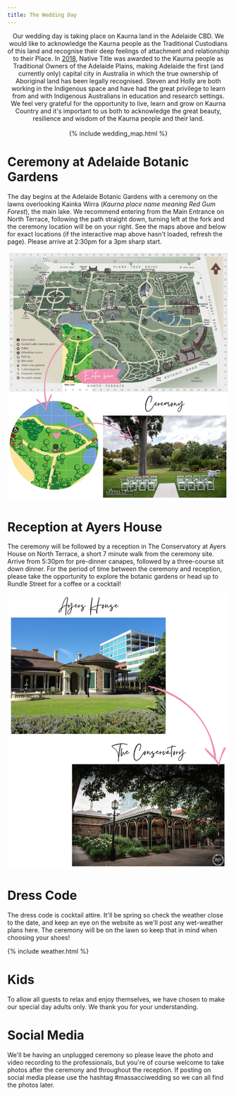 ```yaml
---
title: The Wedding Day
---
```


<center>Our wedding day is taking place on Kaurna land in the Adelaide CBD. We would like to acknowledge the Kaurna people as the Traditional Custodians of this land and recognise their deep feelings of attachment and relationship to their Place. In <a href="https://www.nativetitlesa.org/wp-content/uploads/2020/02/SAN0086AboriginalWay0418_web.pdf">2018</a>, Native Title was awarded to the Kaurna people as Traditional Owners of the Adelaide Plains, making Adelaide the first (and currently only) capital city in Australia in which the true ownership of Aboriginal land has been legally recognised. Steven and Holly are both working in the Indigenous space and have had the great privilege to learn from and with Indigenous Australians in education and research settings. We feel very grateful for the opportunity to live, learn and grow on Kaurna Country and it's important to us both to acknowledge the great beauty, resilience and wisdom of the Kaurna people and their land.</center><br>


<center>{% include wedding_map.html %}</center>


# Ceremony at Adelaide Botanic Gardens

The day begins at the Adelaide Botanic Gardens with a ceremony on the lawns overlooking Kainka Wirra (*Kaurna place name meaning Red Gum Forest*), the main lake. We recommend entering from the Main Entrance on North Terrace, following the path straight down, turning left at the fork and the ceremony location will be on your right. See the maps above and below for exact locations (if the interactive map above hasn't loaded, refresh the page). Please arrive at 2:30pm for a 3pm sharp start.

![Map](assets/img/ceremony_canva.png)

# Reception at Ayers House

The ceremony will be followed by a reception in The Conservatory at Ayers House on North Terrace, a short 7 minute walk from the ceremony site. Arrive from 5:30pm for pre-dinner canapes, followed by a three-course sit down dinner. For the period of time between the ceremony and reception, please take the opportunity to explore the botanic gardens or head up to Rundle Street for a coffee or a cocktail!

![Reception](assets/img/reception_canva.png)


# Dress Code

The dress code is cocktail attire. It'll be spring so check the weather close to the date, and keep an eye on the website as we'll post any wet-weather plans here. The ceremony will be on the lawn so keep that in mind when choosing your shoes! 


{% include weather.html %}


# Kids

To allow all guests to relax and enjoy themselves, we have chosen to make our special day adults only. We thank you for your understanding.


# Social Media

We'll be having an unplugged ceremony so please leave the photo and video recording to the professionals, but you're of course welcome to take photos after the ceremony and throughout the reception. If posting on social media please use the hashtag #massacciwedding so we can all find the photos later. 
